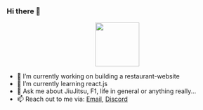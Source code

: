### Hi there 👋

<div id="header" align="center">
  <img src="https://media.giphy.com/media/ZEUODEtQiUZWGg6IHR/giphy.gif" width="100"/>
</div>

- 🔭 I’m currently working on building a restaurant-website
- 🌱 I’m currently learning react.js
- 💬 Ask me about JiuJitsu, F1, life in general or anything really...
- 📫 Reach out to me via: <a href="mailto:anantb77@gmail.com">Email</a>, <a href="https://discordapp.com/users/761086811140653067">Discord</a>
<!--- ⚡ Fun fact: ...-->
<!--- 👯 I’m looking to collaborate on ... -->
